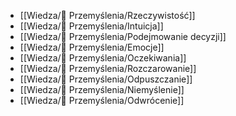 - [[Wiedza/🤔 Przemyślenia/Rzeczywistość]]
- [[Wiedza/🤔 Przemyślenia/Intuicja]]
- [[Wiedza/🤔 Przemyślenia/Podejmowanie decyzji]]
- [[Wiedza/🤔 Przemyślenia/Emocje]]
- [[Wiedza/🤔 Przemyślenia/Oczekiwania]]
- [[Wiedza/🤔 Przemyślenia/Rozczarowanie]]
- [[Wiedza/🤔 Przemyślenia/Odpuszczanie]]
- [[Wiedza/🤔 Przemyślenia/Niemyślenie]]
- [[Wiedza/🤔 Przemyślenia/Odwrócenie]]